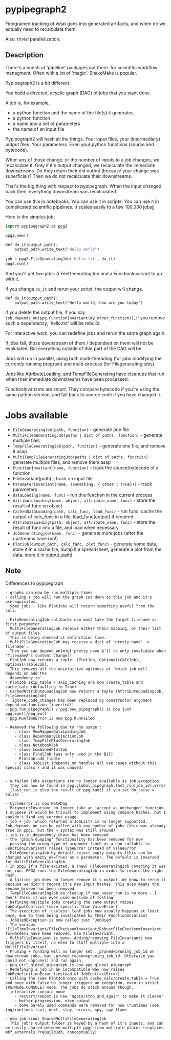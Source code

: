 # pypipegraph2


Finegrained tracking of what goes into generated artifacts,
and when do we actually need to recalculate them.

Also, trivial parallelization.


## Description

There's a bunch of 'pipeline' packages out there.
for scientific workflow managment.
Often with a lot of 'magic'.
SnakeMake is popular.

Pypipegraph2 is a bit different.

You build a directed, acyclic graph (DAG) of jobs that you want done.

A job is, for example,

 * a python function and the name of the file(s) it generates.
 * a python function
 * a name and a set of parameters
 * the name of an input file


Pypipegraph2 will hash all the things. Your input files,
your (intermediary) output files. Your parameters. Even
your python functions (source and bytecode).

When any of those change, or the number of inputs to a job changes,
we recalculate it. Only if it's output changed, we recalculate the immediate downstreams.
Do they return their old output (because your change was superficial)? Then we do not
recalculate their downstreams.

That's the big thing with respect to pypipegraph. When the input changed back then,
everything downstream was recalculated. 

You can use this in notebooks. You can use it in scripts. You can use it in
complicated scientific pipelines. It scales easily to a few 100.000 jobsjj

Here is the simples job:

```python
import pypipegraph2 as ppg2

ppg2.new()

def do_it(output_path):
	output_path.write_text("Hello world")
	
job = ppg2.FileGeneratingJob('hello.txt', do_it)
ppg2.run()
```

And you'll get two jobs: A FileGeneratingJob and a FunctionInvariant
to go with it.

If you change  `do_it`
and rerun your script, the output will change.

```
def do_it(output_path):
	output_path.write_text("Hello world, how are you today")
```

If you delete the output file, if you say `job.depends_on(ppg.FunctionInvariant(my_other_function))`,
if you remove such a dependency, 'hello.txt' will be rebuild.


For interactive work, you can redefine jobs and rerun the same graph again.

If jobs fail, those downstream of them / dependent on them will not be evalutated.
But everything outside of that part of the DAG will be.

Jobs will run in parallel, using both multi-threading 
(for jobs modifying the currently running program) and multi-process (for Filegenerating
jobs).

Jobs like AttributeLoading, and TempFileGenerating have cleanups that run 
when their immediate downstreams have been processed.

FunctionInvariants are *smart*. They compare bytecode if you're using the same 
python version, and fall back to source code if you have changed it.


# Jobs available


* `FileGeneratingJob(path, function)` -  generate one file
* `MultiFileGeneratingJob(paths | dict of paths, function)` -  generate multiple files
* `TempFileGeneratingJob(path, function)` -  generate one file, and remove it asap
* `MultiTempFileGeneratingJob(paths | dict of paths, function)` -  generate multiple files, and remove them asap
* `FunctionInvariant(name, function)` - track the source/bytecode of a function 
* FileInvariant(path) - track an input file
* `ParameterInvariant(name, (something, {'other': True}))` - track parameters
* `DataLoading(name, func)` - run this function in the current process
* `AttributeLoading(name, object, attribute_name, func)` - store the result of func on object
* `CachedDataLoading(path, calc_func, load_func)` - run func, cache the output of calc_func in a file, load_func(output) if required
* `AttributeLoading(path, object, attribute_name, func)` - store the result of func into a file, and load when necessary
* `JobGeneratingjob(name, func)` - generate more jobs (after the upstreams have run!)
* `PlotJob(output_path, calc_func, plot_func)` - generate some data, store it in a cache file, dump it a spreadsheet, generate a plot from the data, store it in output_path)
	


## Note

Differences to pypipegraph

	- graphs can now be run multiple times
	- calling a job will run the graph cut down to this job and it's prerequisites.
	  Some jobs - like PlotJobs will return something useful from the call.

	- FileGeneratingJob-callbacks now must take the target filename as first parameter
	  MultiFileGeneratingJob receive either their mapping, or their list of output files.
	  This is being checked at definitaion time.
	- MultiFileGeneratingJob may receive a dict of 'pretty name' -> filename'. 
	  Then you can depend_on(mfg['pretty name A']) to only invalidate when 'filenameA's content changes!
	- PlotJob now returns a tuple: (PlotJob, Optional(CalcJob), Optional(TableJob).
	  This removes all the unintuitive ugliness of 'which job will depends_on add the
	  dependency to'.
	- PlotJob skip_table / skip_caching are now create_table and cache_calc (defaulting to True)
	- CachedAttributeLoadingJob now returns a tuple (AttributeLoadingJob, FileGeneratingJob)
	- .ignore_code_changes has been replaced by constructor argument depend_on_function (inverted!)
	- ppg.run_pipegraph() / ppg.new_pipegraph() is now just ppg.run()/ppg.ew()
	- ppg.RunTimeError is now ppg.RunFailed

	- Removed the following due to 'no usage':
		- class MemMappedDataLoadingJob
		- class DependencyInjectionJob 
		- class TempFilePlusGeneratingJob 
		- class NotebookJob
		- class CombinedPlotJob
		- class FinalJob (was only used in the Bil)
		- PlotJob.add_fiddle
		- class JobList (depends_on handles all use cases without this special class / and it was unused)

		
	- a failed jobs exceptions are no longer available as job.exception,
      they can now be found in ppg.global_pipegraph.last_run[job_id].error
	  (last_run is also the result of ppg.run() if you set do_raise = False)

	- CycleError is now NotADag
	- ParameterInvariant no longer take an 'accept_as_unchanged' function. I suppose it would be trivial to implement using compare_hashes, but I couldn't find any current usage.
	- job + job (which returned a JobList) is no longer supported. Job.depends_on can be called with any number of jobs (this was already true in ppg1, but the + syntax was still around)
	- job.is_in_dependency_chain has been removed
	- the 'graph dumping' functionality has been removed for now
	- passing the wrong type of argument (such as a non callable to FunctionInvariant) raises TypeError instead of ValueError
	- FileGeneratingJob by default reject empty outputs (this can be changed with empty_ok=True) as a parameter. The default is inversed for MultiFileGeneratingJob.
	- In ppg1 if a file existed, a (new) FileGeneratingJob covering it was not run. PPG2 runs the FileGeneratingJob in order to record the right hash.
	- A failing job does no longer remove it's output. We know to rerun it because we didn't record it's new input hashes. This also means the rename_broken has been removed
	- TempFileGeneratingJob.do_cleanup_if_was_never_run is no more - I don't think it was ever used outside of testing
	- Defining multiple jobs creating the same output raises JobOutputConflict (more specific than ValueError)
	- The execution of 'useless' leaf jobs now usually happens at least once, due to them being invalidated by their FunctionInvariant
	- JobDiedException is now called just 'JobDied'
	- The various 'FileTimeInvariant/FileChecksumInvariant/RobustFileChecksumInvariant' forwarders have been removed. Use FileInvariant.
	- MultiFileInvariant is gone. Adding/removing FileInvariants now triggers by itself, no need to stuff multiple into a MultiFileInvariant
	- Pruning + running will no longer set ._pruned=pruning_job_id on downstream jobs, but .pruned_reason=pruning_job_id. Otherwise you could not unprune() and run again.
	- ppg.util.global_pipegraph is now ppg.global_pipegraph
	- Redefining a job in an incompatible way now raises JobRedefinitionError (instead of JobContractError)
	- Calling the same PlotJob once with cache_calc/create_table = True and once with False no longer triggers an exception, even in strict (RunMode.CONSOLE) mode. The jobs do stick around though.
	- interactive console mode
		- restart/reboot is now 'again/stop_and_again' to make it clearer
		- better progression, nice output 
		- some barely used commands were removed for now (runtimes (see log/runtimes.tsv), next, stay, errors, spy, spy-flame
	
	- new job kind: SharedMultiFileGeneratingJob
      This job's output folder is keyed by a hash of it's inputs, and can be easily shared between multiple ppgs from multiple places (replaces mbf_externals.PreBuildJob, conceptually)
